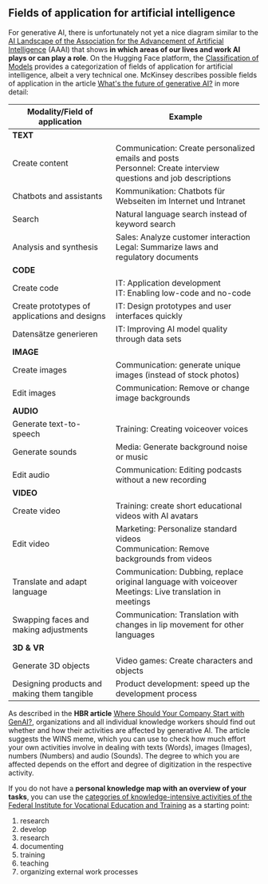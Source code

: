 ## Fields of application for artificial intelligence

For generative AI, there is unfortunately not yet a nice diagram similar to the [AI Landscape of the Association for the Advancement of Artificial Intelligence](https://ojs.aaai.org/aimagazine/index.php/aimagazine/article/view/2168) (AAAI) that shows **in which areas of our lives and work AI plays or can play a role**. On the Hugging Face platform, the [Classification of Models](https://huggingface.co/models) provides a categorization of fields of application for artificial intelligence, albeit a very technical one. McKinsey describes possible fields of application in the article [What's the future of generative AI?](https://www.mckinsey.com/featured-insights/mckinsey-%20explainers/whats-the-future-of-generative-ai-an-early-view-in-15-charts) in more detail:


| Modality/Field of application                                   | Example                                                                                                                  |
| ------------------------------------------------ | ------------------------------------------------------------------------------------------------------------------------- |
| **TEXT**    |   |
| Create content                                | Communication: Create personalized emails and posts<br/>Personnel: Create interview questions and job descriptions |
| Chatbots and assistants                         | Kommunikation: Chatbots für Webseiten im Internet und Intranet                                                            |
| Search                                            | Natural language search instead of keyword search                                                                            |
| Analysis and synthesis                             | Sales: Analyze customer interaction<br/>Legal: Summarize laws and regulatory documents                    |
| **CODE**    |   |
| Create code                                   | IT: Application development<br/>IT: Enabling low-code and no-code                                                         |
| Create prototypes of applications and designs | IT: Design prototypes and user interfaces quickly                                                                   |
| Datensätze generieren                            | IT: Improving AI model quality through data sets                                                                         |
| **IMAGE**    |   |
| Create images                                 | Communication: generate unique images (instead of stock photos)                                                          |
| Edit images                                | Communication: Remove or change image backgrounds                                                                 |
| **AUDIO**   |   |
| Generate text-to-speech                        | Training: Creating voiceover voices                                                                                      |
| Generate sounds                                | Media: Generate background noise or music                                                                         |
| Edit audio                                 | Communication: Editing podcasts without a new recording                                                                      |
| **VIDEO**   |   |
| Create video                                  | Training: create short educational videos with AI avatars                                                                       |
| Edit video                                 | Marketing: Personalize standard videos<br/>Communication: Remove backgrounds from videos                           |
| Translate and adapt language                  | Communication: Dubbing, replace original language with voiceover<br/>Meetings: Live translation in meetings          |
| Swapping faces and making adjustments         | Communication: Translation with changes in lip movement for other languages                                         |
| **3D & VR** |   |
| Generate 3D objects                            | Video games: Create characters and objects                                                                             |
| Designing products and making them tangible           | Product development: speed up the development process                                                                     |

As described in the **HBR article** [Where Should Your Company Start with GenAI?](https://hbr.org/2023/09/where-should-your-company-start-with-genai), organizations and all individual knowledge workers should find out whether and how their activities are affected by generative AI. The article suggests the WINS meme, which you can use to check how much effort your own activities involve in dealing with texts (Words), images (Images), numbers (Numbers) and audio (Sounds). The degree to which you are affected depends on the effort and degree of digitization in the respective activity.

If you do not have a **personal knowledge map with an overview of your tasks**, you can use the [categories of knowledge-intensive activities of the Federal Institute for Vocational Education and Training](https://lit.bibb.de/vufind/Record/DS-131131) as a starting point:

1. research
2. develop
3. research
4. documenting
5. training
6. teaching
7. organizing external work processes